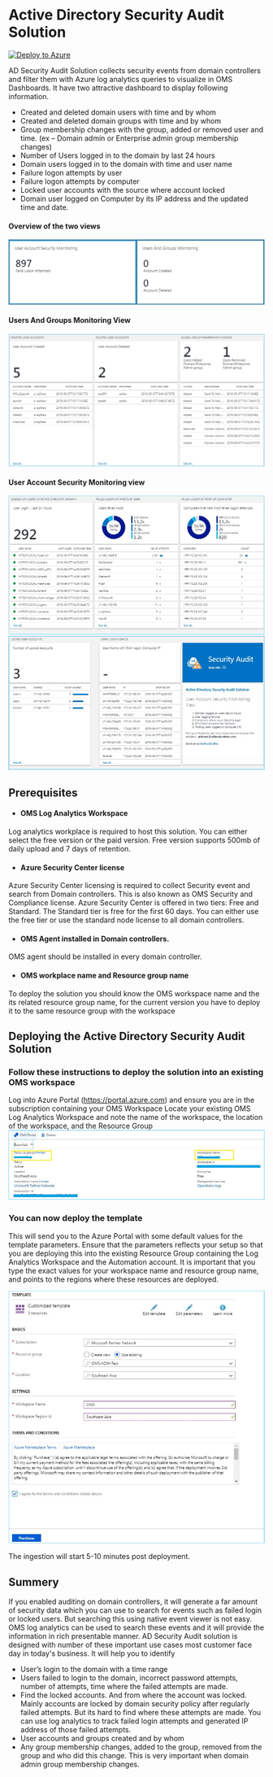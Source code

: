 # Active Directory Security Audit Solution


[![Deploy to Azure](http://azuredeploy.net/deploybutton.png)](https://portal.azure.com/#create/Microsoft.Template/uri/https%3A%2F%2Fraw.githubusercontent.com%2FAzure%2Fazure-quickstart-templates%2Fmaster%2Foms-active-directory-security-audit-solution.json) 

AD Security Audit Solution collects security events from domain controllers and filter them with Azure log analytics queries to visualize in OMS Dashboards. It have two attractive dashboard to display following information. 

*	Created and deleted domain users with time and by whom
*	Created and deleted domain groups with time and by whom
*	Group membership changes with the group, added or removed user and time. (ex – Domain admin or Enterprise admin group membership changes)
*	Number of Users logged in to the domain by last 24 hours
*	Domain users logged in to the domain with time and user name
*	Failure logon attempts by user
*	Failure logon attempts by computer
*	Locked user accounts with the source where account locked
*	Domain user logged on Computer by its IP address and the updated time and date.

#### Overview of the two views
![alt text](images/Overview_tiles.PNG "Overview")

#### Users And Groups Monitoring View
![alt text](images/Users&GroupsView.png "Users and Groups View")

#### User Account Security Monitoring view
![alt text](images/UserAccountSecurity_View.png "Users Account Security View")
![alt text](images/UserAccountSecurity_View2.png "Users Account Security View")

## Prerequisites 

* #### OMS Log Analytics Workspace
Log analytics workplace is required to host this solution. You can either select the free version or the paid version. Free version supports 500mb of daily upload and 7 days of retention. 
* #### Azure Security Center license 
Azure Security Center licensing is required to collect Security event and search from Domain controllers. This is also known as OMS Security and Compliance license. Azure Security Center is offered in two tiers: Free and Standard. The Standard tier is free for the first 60 days. You can either use the free tier or use the standard node license to all domain controllers. 
* #### OMS Agent installed in Domain controllers. 
OMS agent should be installed in every domain controller.
* #### OMS workplace name and Resource group name
To deploy the solution you should know the OMS workspace name and the its related resource group name, for the current version you have to deploy it to the same resource group with the workspace

## Deploying the Active Directory Security Audit Solution
### Follow these instructions to deploy the solution into an existing OMS workspace
Log into Azure Portal (https://portal.azure.com) and ensure you are in the subscription containing your OMS Workspace
Locate your existing OMS Log Analytics Workspace and note the name of the workspace, the location of the workspace, and the Resource Group
![alt text](images/WorkplaceInfo.png "Workspace Information")

### You can now deploy the template
This will send you to the Azure Portal with some default values for the template parameters. Ensure that the parameters reflects your setup so that you are deploying this into the existing Resource Group containing the Log Analytics Workspace and the Automation account.
It is important that you type the exact values for your workspace name and resource group name, and points to the regions where these resources are deployed.

![alt text](images/Template.png "Template")

The ingestion will start 5-10 minutes post deployment.

## Summery
If you enabled auditing on domain controllers, it will generate a far amount of security data which you can use to search for events such as failed login or locked users. But searching this using native event viewer is not easy. OMS log analytics can be used to search these events and it will provide the information in rich presentable manner. 
AD Security Audit solution is designed with number of these important use cases most customer face day in today's business. It will help you to identify 
*	User’s login to the domain with a time range
*	Users failed to login to the domain, incorrect password attempts, number of attempts, time where the failed attempts are made.
*	Find the locked accounts. And from where the account was locked. Mainly accounts are locked by domain security policy after regularly failed attempts. But its hard to find where these attempts are made. You can use log analytics to track failed login attempts and generated IP address of those failed attempts.
*	User accounts and groups created and by whom
*	Any group membership changes, added to the group, removed from the group and who did this change. This is very important when domain admin group membership changes.

